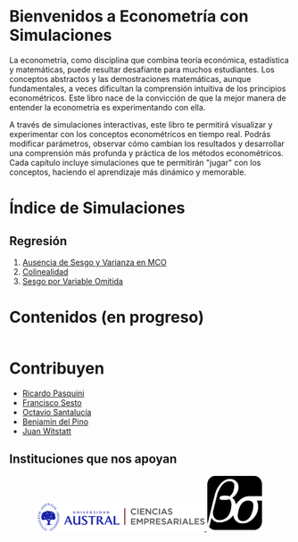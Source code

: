 # Bienvenidos a Econometría con Simulaciones

La econometría, como disciplina que combina teoría económica, estadística y matemáticas, puede resultar desafiante para muchos estudiantes. Los conceptos abstractos y las demostraciones matemáticas, aunque fundamentales, a veces dificultan la comprensión intuitiva de los principios econométricos. Este libro nace de la convicción de que la mejor manera de entender la econometría es experimentando con ella.

A través de simulaciones interactivas, este libro te permitirá visualizar y experimentar con los conceptos econométricos en tiempo real. Podrás modificar parámetros, observar cómo cambian los resultados y desarrollar una comprensión más profunda y práctica de los métodos econométricos. Cada capítulo incluye simulaciones que te permitirán "jugar" con los conceptos, haciendo el aprendizaje más dinámico y memorable.

# Índice de Simulaciones
## Regresión

1. [Ausencia de Sesgo y Varianza en MCO](http://simuecon.com/unbiasedness)
2. [Colinealidad](http://simuecon.com/multicollinearity)
3. [Sesgo por Variable Omitida](http://simuecon.com/obv) 


# Contenidos (en progreso)
```{tableofcontents}
```

# Contribuyen

* [Ricardo Pasquini](https://ricardopasquini.com/) 
* [Francisco Sesto](https://github.com/franciscosesto)
* [Octavio Santalucía](https://github.com/OctavioSantalucia)
* [Benjamin del Pino](https://github.com/bendelpino)
* [Juan Witstatt](https://github.com/Juanwittstatt)


## Instituciones que nos apoyan

<div style="text-align: center;">

<a href="https://www.austral.edu.ar/cienciasempresariales/">
<img src="./images/logo_empresariales_color.png" alt="Facultad de Ciencias Empresariales, Universidad Austral" style="width: 80%; max-width: 300px;">
</a>

<a href="https://betasigma.tech/">
<img src="./images/logo_beta_sigma_background.svg" alt="Beta Sigma" style="width: 20%; max-width: 300px;">
</a>

</div>